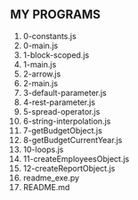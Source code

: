## MY PROGRAMS

1. 0-constants.js
2. 0-main.js
3. 1-block-scoped.js
4. 1-main.js
5. 2-arrow.js
6. 2-main.js
7. 3-default-parameter.js
8. 4-rest-parameter.js
9. 5-spread-operator.js
10. 6-string-interpolation.js
11. 7-getBudgetObject.js
12. 8-getBudgetCurrentYear.js
13. 10-loops.js
14. 11-createEmployeesObject.js
15. 12-createReportObject.js
16. readme_exe.py
17. README.md
